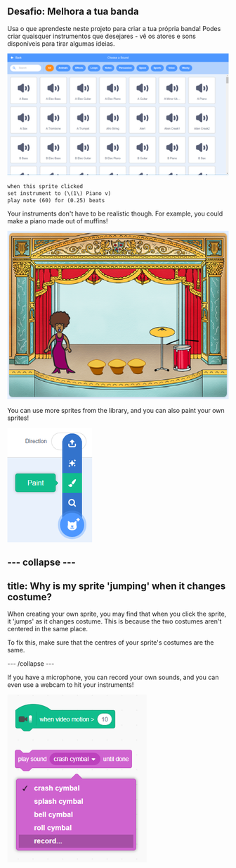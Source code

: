## Desafio: Melhora a tua banda

Usa o que aprendeste neste projeto para criar a tua própria banda! Podes criar quaisquer instrumentos que desejares - vê os atores e sons disponíveis para tirar algumas ideias.

![screenshot](images/band-ideas-sounds.png)

```blocks3
when this sprite clicked
set instrument to (\(1\) Piano v)
play note (60) for (0.25) beats
```

Your instruments don't have to be realistic though. For example, you could make a piano made out of muffins!

![screenshot](images/band-piano.png)

You can use more sprites from the library, and you can also paint your own sprites!

![screenshot](images/band-draw.png)

## \--- collapse \---

## title: Why is my sprite 'jumping' when it changes costume?

When creating your own sprite, you may find that when you click the sprite, it 'jumps' as it changes costume. This is because the two costumes aren't centered in the same place.

To fix this, make sure that the centres of your sprite's costumes are the same.

\--- /collapse \---

If you have a microphone, you can record your own sounds, and you can even use a webcam to hit your instruments!

![screenshot](images/band-io.png)